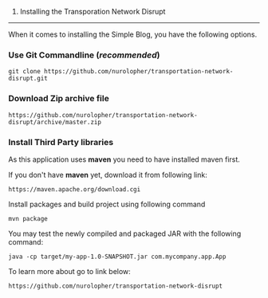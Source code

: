 1) Installing the Transporation Network Disrupt
----------------------------------

When it comes to installing the Simple Blog, you have the
following options.

### Use Git Commandline (*recommended*)

    git clone https://github.com/nurolopher/transportation-network-disrupt.git

### Download Zip archive file

    https://github.com/nurolopher/transportation-network-disrupt/archive/master.zip

### Install Third Party libraries

As this application uses **maven** you need to have installed maven first.

If you don't have **maven** yet, download it from following link:

    https://maven.apache.org/download.cgi

Install packages and build project using following command

    mvn package
    
You may test the newly compiled and packaged JAR with the following command:
    
    java -cp target/my-app-1.0-SNAPSHOT.jar com.mycompany.app.App

To learn more about go to link below:
    
    https://github.com/nurolopher/transportation-network-disrupt
    